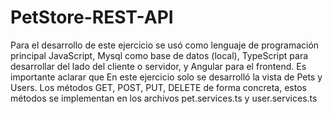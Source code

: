 # PetStore-REST-API
Para el desarrollo de este ejercicio se usó como lenguaje de programación principal JavaScript, Mysql como base de datos (local), TypeScript para desarrollar del lado del cliente o servidor, y Angular para el frontend. Es importante aclarar que En este ejercicio solo se desarrolló la vista de Pets y Users.
Los métodos GET, POST, PUT, DELETE de forma concreta, estos métodos se implementan en los archivos pet.services.ts y user.services.ts
